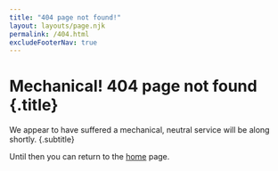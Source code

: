 ```yaml
---
title: "404 page not found!"
layout: layouts/page.njk
permalink: /404.html
excludeFooterNav: true
---
```

# Mechanical! 404 page not found {.title}

We appear to have suffered a mechanical, neutral service will be along shortly. {.subtitle}

Until then you can return to the <a href="/">home</a> page.
